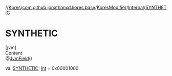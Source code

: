 //[Kores](../../../index.md)/[com.github.jonathanxd.kores.base](../../index.md)/[KoresModifier](../index.md)/[Internal](index.md)/[SYNTHETIC](-s-y-n-t-h-e-t-i-c.md)



# SYNTHETIC  
[jvm]  
Content  
@[JvmField](https://kotlinlang.org/api/latest/jvm/stdlib/kotlin.jvm/-jvm-field/index.html)()  
  
val [SYNTHETIC](-s-y-n-t-h-e-t-i-c.md): [Int](https://kotlinlang.org/api/latest/jvm/stdlib/kotlin/-int/index.html) = 0x00001000  



